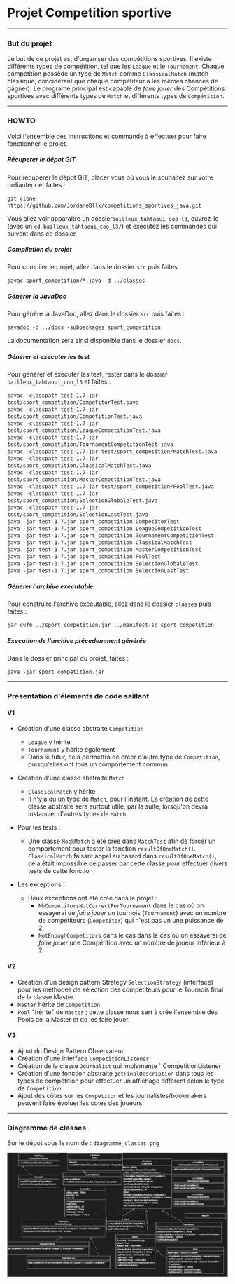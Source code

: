# Projet Competition sportive

---

### But du projet

Le but de ce projet est d'organiser des compétitions sportives. Il existe différents types de compétition, tel que les `League` et le `Tournament`. Chaque competition possède un type de `Match` comme `ClassicalMatch` (match classique, concidérant que chaque compétiteur a les mêmes chances de gagner). Le programe principal est capable de *faire jouer* des Compétitions sportives avec différents types de `Match` et différents types de `Compétition`.

---

### HOWTO

Voici l'ensemble des instructions et commande à effectuer pour faire fonctionner le projet.

##### Récuperer le dépot GIT

Pour récuperer le dépot GIT, placer vous où vous le souhaitez sur votre ordianteur et faites :

```
git clone https://github.com/JordaneBllx/competitions_sportives_java.git
```

Vous allez voir apparaitre un dossier`bailleux_tahtaoui_coo_l3`, ouvrez-le (avec un `cd bailleux_tahtaoui_coo_l3/`) et executez les commandes qui suivent dans ce dossier.

##### Compilation du projet

Pour compiler le projet, allez dans le dossier `src` puis faites :

```
javac sport_competition/*.java -d ../classes
```

##### Générer la JavaDoc

Pour génére la JavaDoc, allez dans le dossier `src` puis faites :

```
javadoc -d ../docs -subpackages sport_competition
```

La documentation sera ainsi disponible dans le dossier `docs`.

##### Générer et executer les test

Pour générer et executer les test, rester dans le dossier `bailleux_tahtaoui_coo_l3` et faites :

```
javac -classpath test-1.7.jar test/sport_competition/CompetitorTest.java
javac -classpath test-1.7.jar test/sport_competition/CompetitionTest.java
javac -classpath test-1.7.jar test/sport_competition/LeagueCompetitionTest.java
javac -classpath test-1.7.jar test/sport_competition/TournamentCompetitionTest.java
javac -classpath test-1.7.jar test/sport_competition/MatchTest.java
javac -classpath test-1.7.jar test/sport_competition/ClassicalMatchTest.java
javac -classpath test-1.7.jar test/sport_competition/MasterCompetitionTest.java
javac -classpath test-1.7.jar test/sport_competition/PoolTest.java
javac -classpath test-1.7.jar test/sport_competition/SelectionGlobaleTest.java
javac -classpath test-1.7.jar test/sport_competition/SelectionLastTest.java
java -jar test-1.7.jar sport_competition.CompetitorTest
java -jar test-1.7.jar sport_competition.LeagueCompetitionTest
java -jar test-1.7.jar sport_competition.TournamentCompetitionTest
java -jar test-1.7.jar sport_competition.ClassicalMatchTest
java -jar test-1.7.jar sport_competition.MasterCompetitionTest
java -jar test-1.7.jar sport_competition.PoolTest
java -jar test-1.7.jar sport_competition.SelectionGlobaleTest
java -jar test-1.7.jar sport_competition.SelectionLastTest
```

##### Générer l'archive executable

Pour construire l'archive executable, allez dans le dossier `classes` puis faites : 

```
jar cvfm ../sport_competition.jar ../manifest-sc sport_competition
```

##### Execution de l'archive précedemment générée

Dans le dossier principal du projet, faites :

```
java -jar sport_competition.jar
```

---

### Présentation d'éléments de code saillant 
#### V1

- Création d'une classe abstraite `Competition`
  - `League` y hérite
  - `Tournament` y hérite également
  - Dans le futur, cela permettra de créer d'autre type de `Compétition`, puisqu'elles ont tous un comportement commun
 
- Création d'une classe abstraite `Match`
  - `ClassicalMatch` y hérite
  - Il n'y a qu'un type de `Match`, pour l'instant. La création de cette classe abstraite sera surtout utile, par la suite, lorsqu'on devra instancier d'autres types de `Match`

- Pour les tests :
  - Une classe `MockMatch` a été crée dans `MatchTest` afin de forcer un comportement pour tester la fonction `resultOfOneMatch()`. `ClassicalMatch` faisant appel au hasard dans `resultOfOneMatch()`, cela était impossible de passer par cette classe pour effectuer divers tests de cette fonction

- Les exceptions :
  - Deux exceptions ont été crée dans le projet :
    - `NbCompetitorsNotCorrectForTournament` dans le cas où on essayerai de *faire jouer* un tournois (`Tournament`) avec un nombre de compétiteurs (`Competitor`) qui n'est pas un une puissance de 2.
    - `NotEnoughCompetitors` dans le cas dans le cas où on essayerai de *faire jouer* une Compétition avec un nombre de joueur inférieur à 2

#### V2

- Création d'un design pattern Strategy `SelectionStrategy` (interface) pour les methodes de sélection des compétiteurs pour le Tournois final de la classe Master.
- `Master` hérite de `Competition`
- `Pool` "hérite" de `Master` ; cette classe nous sert à crée l'ensemble des Pools de la Master et de les faire jouer. 


#### V3

- Ajout du Design Pattern Observateur
- Création d'une interface `CompetitionListener`
- Création de la classe `Journalist` qui implemente ``CompetitionListener`
- Création d'une fonction abstraite `getFinalDescription` dans tous les types de compétition pour effectuer un affichage différent selon le type de `Competition`
- Ajout des côtes sur les `Competitor` et les journalistes/bookmakers peuvent faire évoluer les cotes des joueurs
---

### Diagramme de classes

Sur le dépot sous le nom de : `diagramme_classes.png`

 ![uml](./diagramme_classes.PNG) 

